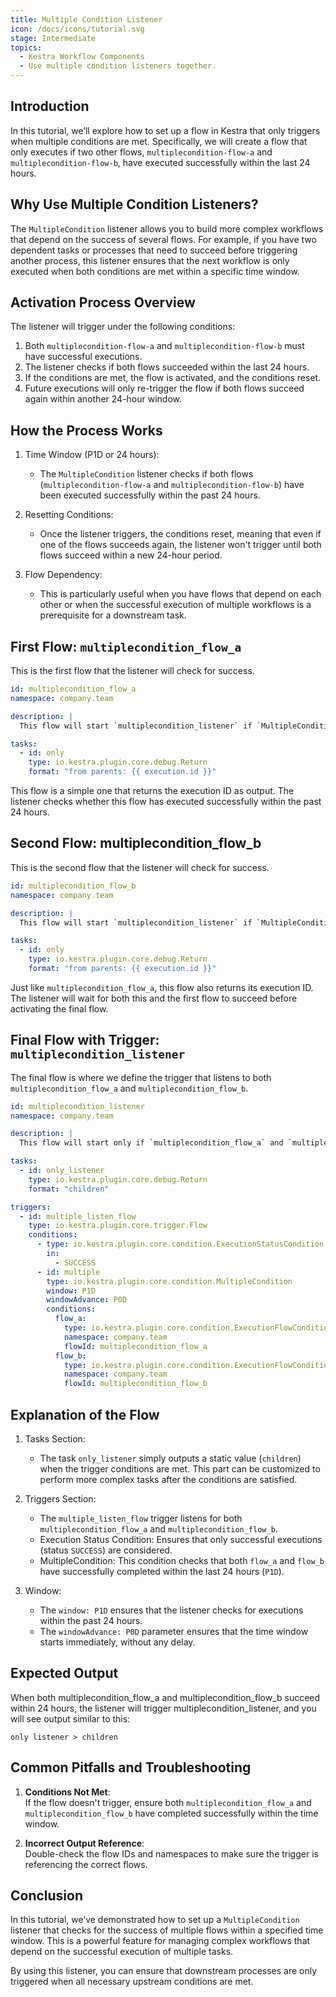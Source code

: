 ```yaml
---
title: Multiple Condition Listener
icon: /docs/icons/tutorial.svg
stage: Intermediate
topics:
  - Kestra Workflow Components
  - Use multiple condition listeners together.
---
```


## Introduction

In this tutorial, we’ll explore how to set up a flow in Kestra that only triggers when multiple conditions are met. Specifically, we will create a flow that only executes if two other flows, `multiplecondition-flow-a` and `multiplecondition-flow-b`, have executed successfully within the last 24 hours.

## Why Use Multiple Condition Listeners?

The `MultipleCondition` listener allows you to build more complex workflows that depend on the success of several flows. For example, if you have two dependent tasks or processes that need to succeed before triggering another process, this listener ensures that the next workflow is only executed when both conditions are met within a specific time window.

## Activation Process Overview

The listener will trigger under the following conditions:

1. Both `multiplecondition-flow-a` and `multiplecondition-flow-b` must have successful executions.
2. The listener checks if both flows succeeded within the last 24 hours.
3. If the conditions are met, the flow is activated, and the conditions reset.
4. Future executions will only re-trigger the flow if both flows succeed again within another 24-hour window.

## How the Process Works

1. Time Window (P1D or 24 hours):

   - The `MultipleCondition` listener checks if both flows (`multiplecondition-flow-a` and `multiplecondition-flow-b`) have been executed successfully within the past 24 hours.

2. Resetting Conditions:

   - Once the listener triggers, the conditions reset, meaning that even if one of the flows succeeds again, the listener won't trigger until both flows succeed within a new 24-hour period.

3. Flow Dependency:
   - This is particularly useful when you have flows that depend on each other or when the successful execution of multiple workflows is a prerequisite for a downstream task.

## First Flow: `multiplecondition_flow_a`

This is the first flow that the listener will check for success.

```yaml
id: multiplecondition_flow_a
namespace: company.team

description: |
  This flow will start `multiplecondition_listener` if `MultipleCondition` is validated

tasks:
  - id: only
    type: io.kestra.plugin.core.debug.Return
    format: "from parents: {{ execution.id }}"
```

This flow is a simple one that returns the execution ID as output. The listener checks whether this flow has executed successfully within the past 24 hours.

## Second Flow: multiplecondition_flow_b

This is the second flow that the listener will check for success.

```yaml
id: multiplecondition_flow_b
namespace: company.team

description: |
  This flow will start `multiplecondition_listener` if `MultipleCondition` is validated

tasks:
  - id: only
    type: io.kestra.plugin.core.debug.Return
    format: "from parents: {{ execution.id }}"
```

Just like `multiplecondition_flow_a`, this flow also returns its execution ID. The listener will wait for both this and the first flow to succeed before activating the final flow.

## Final Flow with Trigger: `multiplecondition_listener`

The final flow is where we define the trigger that listens to both `multiplecondition_flow_a` and `multiplecondition_flow_b`.

```yaml
id: multiplecondition_listener
namespace: company.team

description: |
  This flow will start only if `multiplecondition_flow_a` and `multiplecondition_flow_b` are successful during the last 24h.

tasks:
  - id: only_listener
    type: io.kestra.plugin.core.debug.Return
    format: "children"

triggers:
  - id: multiple_listen_flow
    type: io.kestra.plugin.core.trigger.Flow
    conditions:
      - type: io.kestra.plugin.core.condition.ExecutionStatusCondition
        in:
          - SUCCESS
      - id: multiple
        type: io.kestra.plugin.core.condition.MultipleCondition
        window: P1D
        windowAdvance: P0D
        conditions:
          flow_a:
            type: io.kestra.plugin.core.condition.ExecutionFlowCondition
            namespace: company.team
            flowId: multiplecondition_flow_a
          flow_b:
            type: io.kestra.plugin.core.condition.ExecutionFlowCondition
            namespace: company.team
            flowId: multiplecondition_flow_b
```

## Explanation of the Flow

1. Tasks Section:


    - The task `only_listener` simply outputs a static value (`children`) when the trigger conditions are met. This part can be customized to perform more complex tasks after the conditions are satisfied.

2. Triggers Section:


    - The `multiple_listen_flow` trigger listens for both `multiplecondition_flow_a` and `multiplecondition_flow_b`.
    - Execution Status Condition: Ensures that only successful executions (status `SUCCESS`) are considered.
    - MultipleCondition: This condition checks that both `flow_a` and `flow_b` have successfully completed within the last 24 hours (`P1D`).

3. Window:


    - The `window: P1D` ensures that the listener checks for executions within the past 24 hours.
    - The `windowAdvance: P0D` parameter ensures that the time window starts immediately, without any delay.

## Expected Output

When both multiplecondition_flow_a and multiplecondition_flow_b succeed within 24 hours, the listener will trigger multiplecondition_listener, and you will see output similar to this:

 `only listener > children`

## Common Pitfalls and Troubleshooting

  1. **Conditions Not Met**:  
    If the flow doesn't trigger, ensure both `multiplecondition_flow_a` and `multiplecondition_flow_b` have completed successfully within the time window.

  2. **Incorrect Output Reference**:  
    Double-check the flow IDs and namespaces to make sure the trigger is referencing the correct flows.

## Conclusion

In this tutorial, we’ve demonstrated how to set up a `MultipleCondition` listener that checks for the success of multiple flows within a specified time window. This is a powerful feature for managing complex workflows that depend on the successful execution of multiple tasks.

By using this listener, you can ensure that downstream processes are only triggered when all necessary upstream conditions are met.